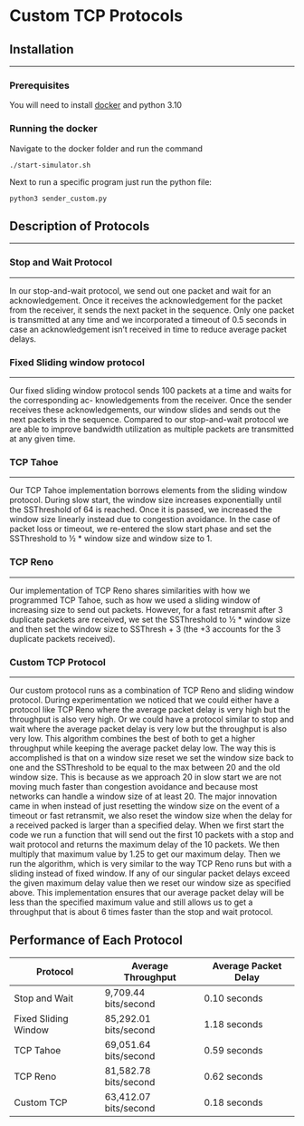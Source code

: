 # Custom TCP Protocols

## Installation
---
### Prerequisites
You will need to install [docker](https://docs.docker.com/engine/install/ubuntu/) and python 3.10
### Running the docker
Navigate to the docker folder and run the command
```
./start-simulator.sh
```
Next to run a specific program just run the python file:
```
python3 sender_custom.py
```


## Description of Protocols
---
### Stop and Wait Protocol
---
In our stop-and-wait protocol, we send out one packet and wait for an acknowledgement. Once it receives the acknowledgement for the packet from the receiver, it sends the next packet in the sequence. Only one packet is transmitted at any time and we incorporated a timeout of 0.5 seconds in case an acknowledgement isn’t received in time to reduce average packet delays.
### Fixed Sliding window protocol
---
Our fixed sliding window protocol sends 100 packets at a time and waits for the corresponding ac-
knowledgements from the receiver. Once the sender receives these acknowledgements, our window
slides and sends out the next packets in the sequence. Compared to our stop-and-wait protocol we are able to improve bandwidth utilization as multiple packets are transmitted at any given time.
### TCP Tahoe
---
Our TCP Tahoe implementation borrows elements from the sliding window protocol. During slow
start, the window size increases exponentially until the SSThreshold of 64 is reached. Once it is passed, we increased the window size linearly instead due to congestion avoidance. In the case of packet loss or timeout, we re-entered the slow start phase and set the SSThreshold to ½ * window size and window size to 1.
### TCP Reno
---
Our implementation of TCP Reno shares similarities with how we programmed TCP Tahoe, such as
how we used a sliding window of increasing size to send out packets. However, for a fast retransmit after 3 duplicate packets are received, we set the SSThreshold to ½ * window size and then set the window size to SSThresh + 3 (the +3 accounts for the 3 duplicate packets received).
### Custom TCP Protocol
---
Our custom protocol runs as a combination of TCP Reno and sliding window protocol. During
experimentation we noticed that we could either have a protocol like TCP Reno where the average
packet delay is very high but the throughput is also very high. Or we could have a protocol similar to
stop and wait where the average packet delay is very low but the throughput is also very low. This
algorithm combines the best of both to get a higher throughput while keeping the average packet delay
low.
The way this is accomplished is that on a window size reset we set the window size back to one
and the SSThreshold to be equal to the max between 20 and the old window size. This is because as
we approach 20 in slow start we are not moving much faster than congestion avoidance and because
most networks can handle a window size of at least 20. The major innovation came in when instead of
just resetting the window size on the event of a timeout or fast retransmit, we also reset the window
size when the delay for a received packed is larger than a specified delay.
When we first start the code we run a function that will send out the first 10 packets with a stop
and wait protocol and returns the maximum delay of the 10 packets. We then multiply that maximum
value by 1.25 to get our maximum delay. Then we run the algorithm, which is very similar to the way
TCP Reno runs but with a sliding instead of fixed window. If any of our singular packet delays exceed
the given maximum delay value then we reset our window size as specified above. This implementation
ensures that our average packet delay will be less than the specified maximum value and still allows
us to get a throughput that is about 6 times faster than the stop and wait protocol.

## Performance of Each Protocol
| Protocol | Average Throughput | Average Packet Delay |
| ----------------------------------- | ---------------------------- | -------------- |
| Stop and Wait | 9,709.44 bits/second | 0.10 seconds |
| Fixed Sliding Window      | 85,292.01 bits/second | 1.18 seconds |
| TCP Tahoe | 69,051.64 bits/second | 0.59 seconds |
| TCP Reno | 81,582.78 bits/second        | 0.62 seconds |
| Custom TCP | 63,412.07 bits/second | 0.18 seconds |